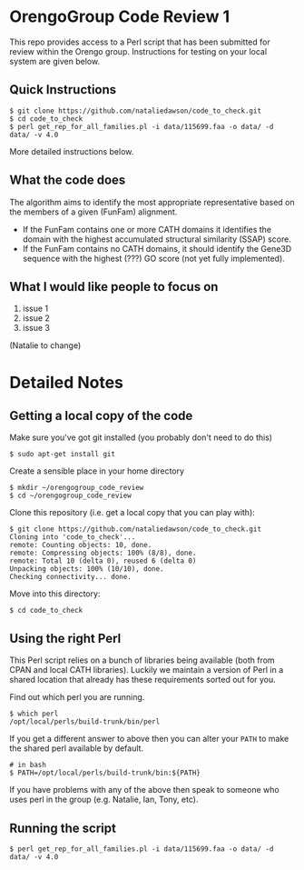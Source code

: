 OrengoGroup Code Review 1
=========================

This repo provides access to a Perl script that has been submitted for review within the Orengo group. Instructions for testing on your local system are given below. 

Quick Instructions
------------------

    $ git clone https://github.com/nataliedawson/code_to_check.git
    $ cd code_to_check
    $ perl get_rep_for_all_families.pl -i data/115699.faa -o data/ -d data/ -v 4.0

More detailed instructions below.

What the code does
------------------

The algorithm aims to identify the most appropriate representative based on the members of a given (FunFam) alignment.

 * If the FunFam contains one or more CATH domains it identifies the domain with the highest accumulated structural similarity (SSAP) score. 
 * If the FunFam contains no CATH domains, it should identify the Gene3D sequence with the highest (???) GO score (not yet fully implemented).

What I would like people to focus on
------------------------------------

 1. issue 1
 1. issue 2
 1. issue 3

(Natalie to change)

Detailed Notes
===============

Getting a local copy of the code
--------------------------------

Make sure you've got git installed (you probably don't need to do this)

    $ sudo apt-get install git

Create a sensible place in your home directory

    $ mkdir ~/orengogroup_code_review
    $ cd ~/orengogroup_code_review
  
Clone this repository (i.e. get a local copy that you can play with):

    $ git clone https://github.com/nataliedawson/code_to_check.git
    Cloning into 'code_to_check'...
    remote: Counting objects: 10, done.
    remote: Compressing objects: 100% (8/8), done.
    remote: Total 10 (delta 0), reused 6 (delta 0)
    Unpacking objects: 100% (10/10), done.
    Checking connectivity... done.

Move into this directory:

    $ cd code_to_check

Using the right Perl
--------------------

This Perl script relies on a bunch of libraries being available (both from CPAN and local CATH libraries). Luckily we maintain a version of Perl in a shared location that already has these requirements sorted out for you.

Find out which perl you are running.

    $ which perl
    /opt/local/perls/build-trunk/bin/perl

If you get a different answer to above then you can alter your `PATH` to make the shared perl available by default.

    # in bash
    $ PATH=/opt/local/perls/build-trunk/bin:${PATH}

If you have problems with any of the above then speak to someone who uses perl in the group (e.g. Natalie, Ian, Tony, etc).

Running the script
------------------

    $ perl get_rep_for_all_families.pl -i data/115699.faa -o data/ -d data/ -v 4.0



